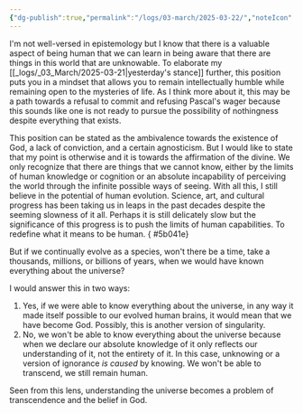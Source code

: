 ```yaml
---
{"dg-publish":true,"permalink":"/logs/03-march/2025-03-22/","noteIcon":"","created":"2025-03-22"}
---
```


I'm not well-versed in epistemology but I know that there is a valuable aspect of being human that we can learn in being aware that there are things in this world that are unknowable. To elaborate my [[_logs/_03_March/2025-03-21\|yesterday's stance]] further, this position puts you in a mindset that allows you to remain intellectually humble while remaining open to the mysteries of life. As I think more about it, this may be a path towards a refusal to commit and refusing Pascal's wager because this sounds like one is not ready to pursue the possibility of nothingness despite everything that exists.

This position can be stated as the ambivalence towards the existence of God, a lack of conviction, and a certain agnosticism. But I would like to state that my point is otherwise and it is towards the affirmation of the divine. We only recognize that there are things that we cannot know, either by the limits of human knowledge or cognition or an absolute incapability of perceiving the world through the infinite possible ways of seeing. With all this, I still believe in the potential of human evolution. Science, art, and cultural progress has been taking us in leaps in the past decades despite the seeming slowness of it all. Perhaps it is still delicately slow but the significance of this progress is to push the limits of human capabilities. To redefine what it means to be human.
{ #5b041e}


But if we continually evolve as a species, won't there be a time, take a thousands, millions, or billions of years, when we would have known everything about the universe?

I would answer this in two ways:
1. Yes, if we were able to know everything about the universe, in any way it made itself possible to our evolved human brains, it would mean that we have become God. Possibly, this is another version of singularity.
2. No, we won't be able to know everything about the universe because when we declare our absolute knowledge of it only reflects our understanding of it, not the entirety of it. In this case, unknowing or a version of ignorance *is caused* by knowing. We won't be able to transcend, we still remain human.

Seen from this lens, understanding the universe becomes a problem of transcendence and the belief in God.